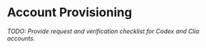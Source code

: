 # Account Provisioning

_TODO: Provide request and verification checklist for Codex and Clia accounts._
